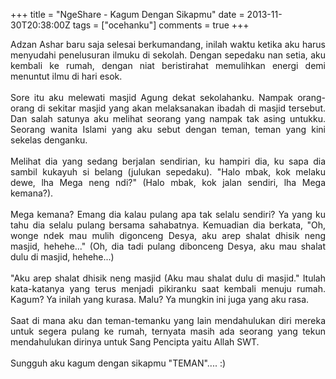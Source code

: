 +++
title = "NgeShare - Kagum Dengan Sikapmu"
date = 2013-11-30T20:38:00Z
tags = ["ocehanku"]
comments = true
+++

<div style="text-align: justify;">Adzan Ashar baru saja selesai berkumandang, inilah waktu ketika aku harus menyudahi penelusuran ilmuku di sekolah. Dengan sepedaku nan setia, aku kembali ke rumah, dengan niat beristirahat memulihkan energi demi menuntut ilmu di hari esok.<br /><br />
Sore itu aku melewati masjid Agung dekat sekolahanku. Nampak orang-orang di sekitar masjid yang akan melaksanakan ibadah di masjid tersebut. Dan salah satunya aku melihat seorang yang nampak tak asing untukku. Seorang wanita Islami yang aku sebut dengan teman, teman yang kini sekelas denganku.<br /><br />
Melihat dia yang sedang berjalan sendirian, ku hampiri dia, ku sapa dia sambil kukayuh si belang (julukan sepedaku). "Halo mbak, kok melaku dewe, lha Mega neng ndi?" (Halo mbak, kok jalan sendiri, lha Mega kemana?).<br /><br />
Mega kemana? Emang dia kalau pulang apa tak selalu sendiri? Ya yang ku tahu dia selalu pulang bersama sahabatnya. Kemuadian dia berkata, "Oh, wonge ndek mau mulih digonceng Desya, aku arep shalat dhisik neng masjid, hehehe..." (Oh, dia tadi pulang dibonceng Desya, aku mau shalat dulu di masjid, hehehe...)<br /><br />
"Aku arep shalat dhisik neng masjid (Aku mau shalat dulu di masjid." Itulah kata-katanya yang terus menjadi pikiranku saat kembali menuju rumah. Kagum? Ya inilah yang kurasa. Malu? Ya mungkin ini juga yang aku rasa.<br /><br />
Saat di mana aku dan teman-temanku yang lain mendahulukan diri mereka untuk segera pulang ke rumah, ternyata masih ada seorang yang tekun mendahulukan dirinya untuk Sang Pencipta yaitu Allah SWT.<br /><br />
Sungguh aku kagum dengan sikapmu "TEMAN".... :)</div>
